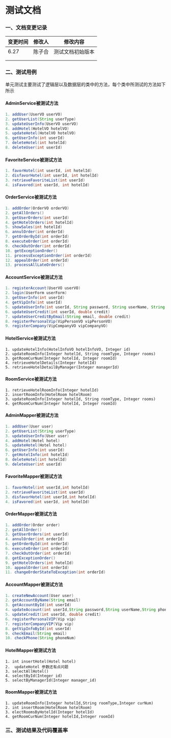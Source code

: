 # 测试文档

### 一、文档变更记录

| 变更时间 | 修改人 | 修改内容         |
| -------- | ------ | ---------------- |
| 6.27     | 陈子合 | 测试文档初始版本 |
|          |        |                  |
|          |        |                  |

### 二、测试用例

单元测试主要测试了逻辑层以及数据层的类中的方法，每个类中所测试的方法如下所示

#### AdminService被测试方法

```java
1. addUser(UserVO userVO)
2. getUserList(String userType)
3. updateUserInfo(UserVO userVO)
4. addHotel(HotelVO hotelVO)
5. updateHotel(HotelVO hotelVO)
6. getUserInfo(int userId)
7. deleteHotel(int hotelId)
8. deleteUser(int userId)
```

#### FavoriteService被测试方法

```java
1. favorHotel(int userId, int hotelId)
2. disfavorHotel(int userId, int hotelId)
3. retrieveFavoriteList(int userId)
4. isFavored(int userId, int hotelId)
```

#### OrderService被测试方法

```java
1. addOrder(OrderVO orderVO)
2. getAllOrders()
3. getUserOrders(int userId)
4. getHotelOrders(int hotelId)
5. showSales(int hotelId)
6. annulOrder(int orderId)
7. getOrderById(int orderId)
8. executeOrder(int orderId)
9. checkOutOrder(int orderId)
10. getExceptionOrder()
11. processExceptionOrder(int orderId)
12. appealOrder(int orderId)
13. processAllLateOrders()
```

#### AccountService被测试方法

```java
1. registerAccount(UserVO userVO)
2. login(UserForm userForm)
3. getUserInfo(int userId)
4. getVipInfo(int userId)
5. updateUserInfo(int userId, String password, String userName, String phoneNum)
6. updateUserCredit(int userId, double credit)
7. updateUserCreditByEmail(String email, double credit)
8. registerPersonalVip(VipPersonVO vipPersonVO)
9. registerCompany(VipCompanyVO vipCompanyVO)
```

#### HotelService被测试方法

~~~
1. updateHotelInfo(HotelInfoVO hotelInfoVO, Integer id)
2. updateRoomInfo(Integer hotelId, String roomType, Integer rooms)
3. getRoomCurNum(Integer hotelId, Integer roomId)
4. retrieveHotelDetails(Integer hotelId)
5. retrieveHotelDetailByManager(Integer managerId)

~~~

#### RoomService被测试方法

~~~
1. retrieveHotelRoomInfo(Integer hotelId)
2. insertRoomInfo(HotelRoom hotelRoom)
3. updateRoomInfo(Integer hotelId, String roomType, Integer rooms)
4. getRoomCurNum(Integer hotelId, Integer roomId)
~~~

#### AdminMapper被测试方法

```java
1. addUser(User user)
2. getUserList(String userType)
3. updateUserInfo(User user)
4. addHotel(Hotel hotel)
5. updateHotel(Hotel hotel)
6. getUserInfo(int userId)
7. getHotelInfo(int hotelId)
8. deleteHotel(int hotelId)
9. deleteUser(int userId)
```

#### FavoriteMapper被测试方法

```java
1. favorHotel(int userId,int hotelId)
2. retrieveFavoriteList(int userId)
3. disfavorHotel(int userId,int hotelId)
4. isFavored(int userId, int hotelId)
```

#### OrderMapper被测试方法

```java
1. addOrder(Order order)
2. getAllOrder()
3. getUserOrders(int userId)
4. annulOrder(int orderId)
5. getOrderById(int orderId)
6. executeOrder(int orderId)
7. checkOutOrder(int orderId)
8. getExceptionOrder()
9. getHotelOrders(int hotelId)
10. appealOrder(int orderId)
11. changeOrderStateToException(int orderId)
```

#### AccountMapper被测试方法

```java
1. createNewAccount(User user)
2. getAccountByName(String email)
3. getAccountById(int userId)
4. updateAccount(int userId,String password,String userName,String phoneNum)
5. updateCredit(int userId, double credit)
6. registerPersonalVIP(Vip vip)
7. registerCompanyVIP(Vip vip)
8. getVipInfoById(int userId)
9. checkEmail(String email)
10. checkPhone(String phoneNum)
```



#### HotelMapper被测试方法

~~~
1. int insertHotel(Hotel hotel)
2.  updateHotel 参数还有点问题
3. selectAllHotel()
4. selectById(Integer id)
5. selectByManagerId(Integer manager_id)
~~~

#### RoomMapper被测试方法

~~~
1. updateRoomInfo(Integer hotelId,String roomType,Integer curNum)
2. int insertRoom(HotelRoom hotelRoom)
3. electRoomsByHotelId(Integer hotelId)
4. getRoomCurNum(Integer hotelId,Integer roomId)
~~~



### 三、测试结果及代码覆盖率

